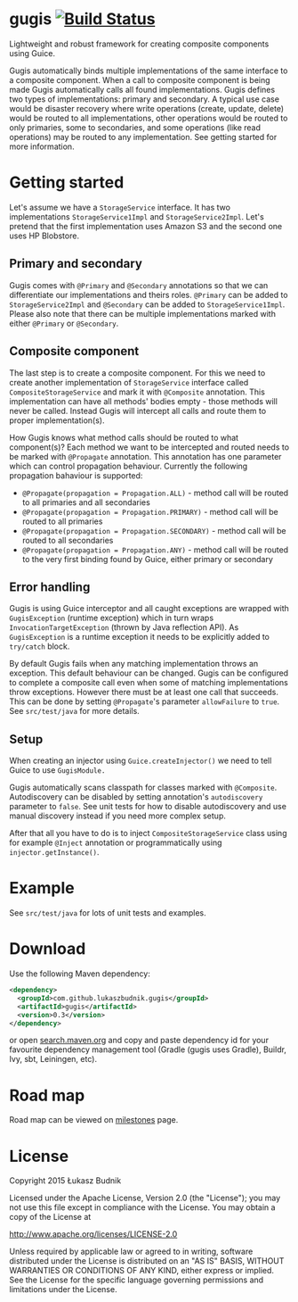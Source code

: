 gugis [![Build Status](https://travis-ci.org/lukaszbudnik/gugis.svg?branch=master)](https://travis-ci.org/lukaszbudnik/gugis)
==============================

Lightweight and robust framework for creating composite components using Guice.

Gugis automatically binds multiple implementations of the same interface to a composite component. When a call to composite component is being made Gugis automatically calls all found implementations. Gugis defines two types of implementations: primary and secondary. A typical use case would be disaster recovery where write operations (create, update, delete) would be routed to all implementations, other operations would be routed to only primaries, some to secondaries, and some operations (like read operations) may be routed to any implementation. See getting started for more information.

# Getting started

Let's assume we have a `StorageService` interface. It has two implementations `StorageService1Impl` and `StorageService2Impl`. Let's pretend that the first implementation uses Amazon S3 and the second one uses HP Blobstore.

## Primary and secondary

Gugis comes with `@Primary` and `@Secondary` annotations so that we can differentiate our implementations and theirs roles. `@Primary` can be added to `StorageService2Impl` and `@Secondary` can be added to `StorageService1Impl`. Please also note that there can be multiple implementations marked with either `@Primary` or `@Secondary`.

## Composite component

The last step is to create a composite component. For this we need to create another implementation of `StorageService` interface called `CompositeStorageService` and mark it with `@Composite` annotation. This implementation can have all methods' bodies empty - those methods will never be called. Instead Gugis will intercept all calls and route them to proper implementation(s).

How Gugis knows what method calls should be routed to what component(s)? Each method we want to be intercepted and routed needs to be marked with `@Propagate` annotation. This annotation has one parameter which can control propagation behaviour. Currently the following propagation bahaviour is supported:

* `@Propagate(propagation = Propagation.ALL)` - method call will be routed to all primaries and all secondaries
* `@Propagate(propagation = Propagation.PRIMARY)` - method call will be routed to all primaries
* `@Propagate(propagation = Propagation.SECONDARY)` - method call will be routed to all secondaries
* `@Propagate(propagation = Propagation.ANY)` - method call will be routed to the very first binding found by Guice, either primary or secondary

## Error handling

Gugis is using Guice interceptor and all caught exceptions are wrapped with `GugisException` (runtime exception) which in turn wraps `InvocationTargetException` (thrown by Java reflection API). As `GugisException` is a runtime exception it needs to be explicitly added to `try/catch` block.

By default Gugis fails when any matching implementation throws an exception. This default behaviour can be changed. Gugis can be configured to complete a composite call even when some of matching implementations throw exceptions. However there must be at least one call that succeeds. This can be done by setting `@Propagate`'s parameter `allowFailure` to `true`. See `src/test/java` for more details.

## Setup

When creating an injector using `Guice.createInjector()` we need to tell Guice to use `GugisModule.`

Gugis automatically scans classpath for classes marked with `@Composite`. Autodiscovery can be disabled by setting annotation's `autodiscovery` parameter to `false`. See unit tests for how to disable autodiscovery and use manual discovery instead if you need more complex setup.

After that all you have to do is to inject `CompositeStorageService` class using for example `@Inject` annotation or programmatically using `injector.getInstance()`.

# Example

See `src/test/java` for lots of unit tests and examples.

# Download

Use the following Maven dependency:

```xml
<dependency>
  <groupId>com.github.lukaszbudnik.gugis</groupId>
  <artifactId>gugis</artifactId>
  <version>0.3</version>
</dependency>
```

or open [search.maven.org](http://search.maven.org/#artifactdetails|com.github.lukaszbudnik.gugis|gugis|0.3|jar) and copy and paste dependency id for your favourite dependency management tool (Gradle (gugis uses Gradle), Buildr, Ivy, sbt, Leiningen, etc).

# Road map

Road map can be viewed on [milestones](https://github.com/lukaszbudnik/gugis/milestones) page.

# License

Copyright 2015 Łukasz Budnik

Licensed under the Apache License, Version 2.0 (the "License");
you may not use this file except in compliance with the License.
You may obtain a copy of the License at

   <http://www.apache.org/licenses/LICENSE-2.0>

Unless required by applicable law or agreed to in writing, software
distributed under the License is distributed on an "AS IS" BASIS,
WITHOUT WARRANTIES OR CONDITIONS OF ANY KIND, either express or implied.
See the License for the specific language governing permissions and
limitations under the License.

